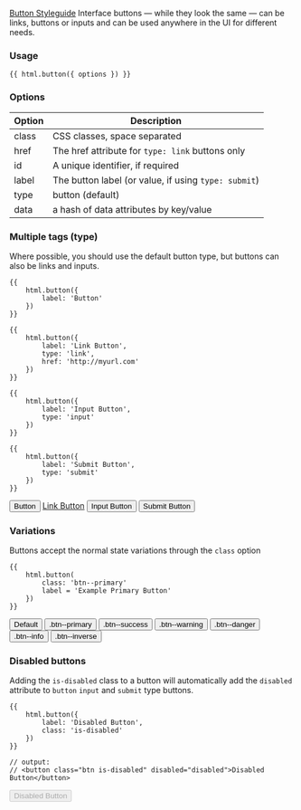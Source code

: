 <a href="../Styleguides/Buttons" class="btn pull-right"><i class="icon-pencil"></i> Button Styleguide</a>
Interface buttons — while they look the same — can be links, buttons or inputs and can be used anywhere in the UI for different needs.

### Usage

    {{ html.button({ options }) }}

### Options

Option  | Description
------------- | -------------
class | CSS classes, space separated
href | The href attribute for `type: link` buttons only
id | A unique identifier, if required
label | The button label (or value, if using `type: submit`)
type | button (default) | link | input | submit
data | a hash of data attributes by key/value

### Multiple tags (type)

Where possible, you should use the default button type, but buttons can also be links and inputs.

    {{
        html.button({
            label: 'Button'
        })
    }}

    {{
        html.button({
            label: 'Link Button',
            type: 'link',
            href: 'http://myurl.com'
        })
    }}

    {{
        html.button({
            label: 'Input Button',
            type: 'input'
        })
    }}

    {{
        html.button({
            label: 'Submit Button',
            type: 'submit'
        })
    }}

<button class="btn">Button</button> <a href="http://myurl.com" class="btn" role="button">Link Button</a> <input type="button" class="btn" value="Input Button" /> <input type="submit" class="btn" value="Submit Button" />

### Variations

Buttons accept the normal state variations through the `class` option

    {{
        html.button(
            class: 'btn--primary'
            label = 'Example Primary Button'
        })
    }}

<button class="btn">Default</button>
<button class="btn btn--primary">.btn--primary</button>
<button class="btn btn--success">.btn--success</button>
<button class="btn btn--warning">.btn--warning</button>
<button class="btn btn--danger">.btn--danger</button>
<button class="btn btn--info">.btn--info</button>
<button class="btn btn--inverse">.btn--inverse</button>

### Disabled buttons

Adding the `is-disabled` class to a button will automatically add the `disabled` attribute to `button` `input` and `submit` type buttons.

    {{
        html.button({
            label: 'Disabled Button',
            class: 'is-disabled'
        })
    }}

    // output:
    // <button class="btn is-disabled" disabled="disabled">Disabled Button</button>

<button class="btn is-disabled" disabled>Disabled Button</button>
